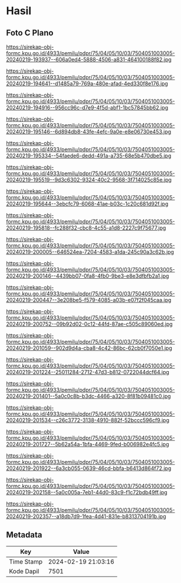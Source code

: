 # Hasil

## Foto C Plano

https://sirekap-obj-formc.kpu.go.id/4933/pemilu/pdpr/75/04/05/10/03/7504051003005-20240219-193937--606a0ed4-5888-4506-a831-464100188f82.jpg

https://sirekap-obj-formc.kpu.go.id/4933/pemilu/pdpr/75/04/05/10/03/7504051003005-20240219-194641--d1485a79-769a-480e-afad-4ed330f8e176.jpg

https://sirekap-obj-formc.kpu.go.id/4933/pemilu/pdpr/75/04/05/10/03/7504051003005-20240219-194916--956cc96c-d7e9-4f5d-abf1-1bc57845bb62.jpg

https://sirekap-obj-formc.kpu.go.id/4933/pemilu/pdpr/75/04/05/10/03/7504051003005-20240219-195146--6d894db8-43fe-4efc-9a0e-e8e06730e453.jpg

https://sirekap-obj-formc.kpu.go.id/4933/pemilu/pdpr/75/04/05/10/03/7504051003005-20240219-195334--54faede6-dedd-491a-a735-68e5b470dbe5.jpg

https://sirekap-obj-formc.kpu.go.id/4933/pemilu/pdpr/75/04/05/10/03/7504051003005-20240219-195519--9d3c6302-9324-40c2-9568-3f714025c85e.jpg

https://sirekap-obj-formc.kpu.go.id/4933/pemilu/pdpr/75/04/05/10/03/7504051003005-20240219-195644--3ebcfc79-6068-41ae-b03c-1c20c681d92f.jpg

https://sirekap-obj-formc.kpu.go.id/4933/pemilu/pdpr/75/04/05/10/03/7504051003005-20240219-195818--fc288f32-cbc8-4c55-a1d8-2227c9f75677.jpg

https://sirekap-obj-formc.kpu.go.id/4933/pemilu/pdpr/75/04/05/10/03/7504051003005-20240219-200005--646524ea-7204-4583-a1da-245c90a3c62b.jpg

https://sirekap-obj-formc.kpu.go.id/4933/pemilu/pdpr/75/04/05/10/03/7504051003005-20240219-200146--4439bb07-0fa8-4fb0-9be3-e8e3dfbfb2a1.jpg

https://sirekap-obj-formc.kpu.go.id/4933/pemilu/pdpr/75/04/05/10/03/7504051003005-20240219-200447--3e208be5-f579-4085-a03b-e07f2f045caa.jpg

https://sirekap-obj-formc.kpu.go.id/4933/pemilu/pdpr/75/04/05/10/03/7504051003005-20240219-200752--09b92d02-0c12-44fd-87ae-c505c89060ed.jpg

https://sirekap-obj-formc.kpu.go.id/4933/pemilu/pdpr/75/04/05/10/03/7504051003005-20240219-201059--902d9d4a-cba8-4c42-86bc-62cb0f7050e1.jpg

https://sirekap-obj-formc.kpu.go.id/4933/pemilu/pdpr/75/04/05/10/03/7504051003005-20240219-201224--25011284-2712-47d3-b812-0722044dcf64.jpg

https://sirekap-obj-formc.kpu.go.id/4933/pemilu/pdpr/75/04/05/10/03/7504051003005-20240219-201401--5a0c0c8b-b3dc-4466-a320-8f81b09481c0.jpg

https://sirekap-obj-formc.kpu.go.id/4933/pemilu/pdpr/75/04/05/10/03/7504051003005-20240219-201534--c26c3772-3138-4910-882f-52bccc596cf9.jpg

https://sirekap-obj-formc.kpu.go.id/4933/pemilu/pdpr/75/04/05/10/03/7504051003005-20240219-201727--5b62a54a-1bfa-4469-9fed-b006982e4fc5.jpg

https://sirekap-obj-formc.kpu.go.id/4933/pemilu/pdpr/75/04/05/10/03/7504051003005-20240219-201922--6a3cb055-0639-46cd-bbfa-b6413d864f72.jpg

https://sirekap-obj-formc.kpu.go.id/4933/pemilu/pdpr/75/04/05/10/03/7504051003005-20240219-202158--5a0c005a-7eb1-44d0-83c9-f1c72bdb49ff.jpg

https://sirekap-obj-formc.kpu.go.id/4933/pemilu/pdpr/75/04/05/10/03/7504051003005-20240219-202357--a18db7d9-1fea-4d41-831e-b8313704191b.jpg


## Metadata

| Key        | Value               |
| ---------- | ------------------- |
| Time Stamp | 2024-02-19 21:03:16 |
| Kode Dapil | 7501                |



